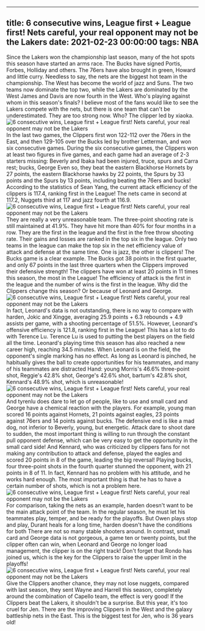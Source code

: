 
---
title: 6 consecutive wins, League first + League first! Nets careful, your real opponent may not be the Lakers
date: 2021-02-23 00:00:00
tags:  NBA
---
Since the Lakers won the championship last season, many of the hot spots this season have started an arms race. The Bucks have signed Portis, Forbes, Holliday and others. The 76ers have also brought in green, Howard and little curry. Needless to say, the nets are the biggest hot team in the championship. The West has become the world of jazz and Suns. The two teams now dominate the top two, while the Lakers are dominated by the West James and Davis are now fourth in the West. Who's playing against whom in this season's finals? I believe most of the fans would like to see the Lakers compete with the nets, but there is one team that can't be underestimated. They are too strong now. Who? The clipper led by xiaoka.
![6 consecutive wins, League first + League first! Nets careful, your real opponent may not be the Lakers](5fdebcbd-90cc-4513-a335-fcebf01be9ba.gif)
In the last two games, the Clippers first won 122-112 over the 76ers in the East, and then 129-105 over the Bucks led by brother Letterman, and won six consecutive games. During the six consecutive games, the Clippers won at least two figures in five games, and each game had an average of 2-3 starters missing: Beverly and Ibaka had been injured, truce, spurs and Carra rest; bucks, George Even so, they beat the eastern Blackhorse Hornets by 27 points, the eastern Blackhorse hawks by 22 points, the Spurs by 33 points and the Spurs by 13 points, including beating the 76ers and bucks! According to the statistics of Sean Yang, the current attack efficiency of the clippers is 117.4, ranking first in the League! The nets came in second at 117.2, Nuggets third at 117 and jazz fourth at 116.9.
![6 consecutive wins, League first + League first! Nets careful, your real opponent may not be the Lakers](23e970c4-aae8-47e7-8c88-eadbd61719bb.gif)
They are really a very unreasonable team. The three-point shooting rate is still maintained at 41.9%. They have hit more than 40% for four months in a row. They are the first in the league and the first in the free throw shooting rate. Their gains and losses are ranked in the top six in the league. Only two teams in the league can make the top six in the net efficiency value of attack and defense at the same time. One is jazz, the other is clippers! The Bucks game is a clear example. The Bucks got 38 points in the first quarter, and only 67 points in the last three quarters when the Clippers improved their defensive strength! The clippers have won at least 20 points in 11 times this season, the most in the League! The efficiency of attack is the first in the league and the number of wins is the first in the league. Why did the Clippers change this season? Or because of Leonard and George.
![6 consecutive wins, League first + League first! Nets careful, your real opponent may not be the Lakers](620cd702-7ea9-463e-a10d-794b79035176.gif)
In fact, Leonard's data is not outstanding, there is no way to compare with harden, Jokic and Xingge, averaging 25.9 points + 6.3 rebounds + 4.9 assists per game, with a shooting percentage of 51.5%. However, Leonard's offensive efficiency is 121.8, ranking first in the League! This has a lot to do with Terence Lu. Terence Lu is used to putting the best players on the field all the time. Leonard's playing time this season has also reached a new career high, reaching 34.5 minutes. When Leonard is on the field, the opponent's single marking has no effect. As long as Leonard is pinched, he habitually gives the ball to create opportunities for his teammates, and many of his teammates are distracted Hand: young Morris's 46.6% three-point shot, Reggie's 42.8% shot, George's 42.6% shot, bartum's 42.8% shot, Kennard's 48.9% shot, which is unreasonable!
![6 consecutive wins, League first + League first! Nets careful, your real opponent may not be the Lakers](e51f7607-f287-4761-bed1-eb7f3b16586b.gif)
And tyrenlu does dare to let go of people, like to use and small card and George have a chemical reaction with the players. For example, young man scored 16 points against Hornets, 21 points against eagles, 23 points against 76ers and 14 points against bucks. The defensive end is like a mad dog, not inferior to Beverly, young, but energetic. Attack dare to shoot dare to sudden, the most important thing is willing to run through the constant pull opponent defense, which can be very easy to get the opportunity in the small card side! And Kennard, who was criticized by clippers fans for not making any contribution to attack and defense, played the eagles and scored 20 points in 8 of the game, leading the big reversal! Playing bucks, four three-point shots in the fourth quarter stunned the opponent, with 21 points in 8 of 11. In fact, Kennard has no problem with his attitude, and he works hard enough. The most important thing is that he has to have a certain number of shots, which is not a problem here.
![6 consecutive wins, League first + League first! Nets careful, your real opponent may not be the Lakers](a62cd2e9-01b8-47ea-85b4-d2fe1f3307a8.gif)
For comparison, taking the nets as an example, harden doesn't want to be the main attack point of the team. In the regular season, he must let his teammates play, temper, and be ready for the playoffs. But Owen plays stop and play, Durant heals for a long time, harden doesn't have the conditions for both There are not so many stable shooters around. In contrast, small card and George data is not gorgeous, a game ten or twenty points, but the clipper often can win, when Leonard and George no longer load management, the clipper is on the right track! Don't forget that Rondo has joined us, which is the key for the Clippers to raise the upper limit in the playoffs!
![6 consecutive wins, League first + League first! Nets careful, your real opponent may not be the Lakers](181f9cb5-1078-4bf1-b9cc-46f634b748cc.gif)
Give the Clippers another chance, they may not lose nuggets, compared with last season, they sent Wayne and Harrell this season, completely around the combination of Capello team, the effect is very good! If the Clippers beat the Lakers, it shouldn't be a surprise. But this year, it's too cruel for Jen. There are the improving Clippers in the West and the galaxy battleship nets in the East. This is the biggest test for Jen, who is 36 years old!